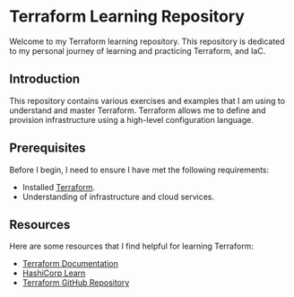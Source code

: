 # Terraform Learning Repository

Welcome to my Terraform learning repository. This repository is dedicated to my personal journey of learning and practicing Terraform, and IaC.

## Introduction
This repository contains various exercises and examples that I am using to understand and master Terraform. Terraform allows me to define and provision infrastructure using a high-level configuration language.

## Prerequisites
Before I begin, I need to ensure I have met the following requirements:
- Installed [Terraform](https://www.terraform.io/downloads.html).
- Understanding of infrastructure and cloud services.


## Resources
Here are some resources that I find helpful for learning Terraform:
- [Terraform Documentation](https://www.terraform.io/docs/index.html)
- [HashiCorp Learn](https://learn.hashicorp.com/terraform)
- [Terraform GitHub Repository](https://github.com/hashicorp/terraform)
